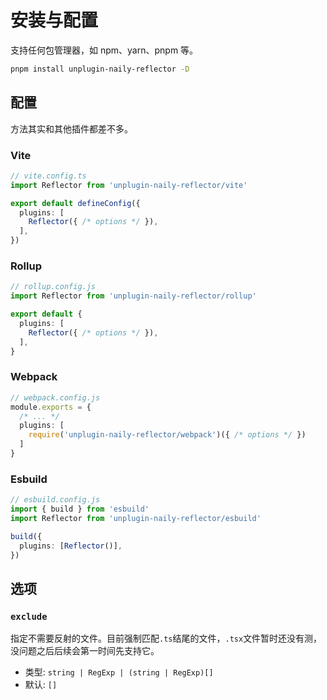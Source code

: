 # 安装与配置

支持任何包管理器，如 npm、yarn、pnpm 等。

```bash
pnpm install unplugin-naily-reflector -D
```

## 配置

方法其实和其他插件都差不多。

### Vite

```ts
// vite.config.ts
import Reflector from 'unplugin-naily-reflector/vite'

export default defineConfig({
  plugins: [
    Reflector({ /* options */ }),
  ],
})
```

### Rollup

```ts
// rollup.config.js
import Reflector from 'unplugin-naily-reflector/rollup'

export default {
  plugins: [
    Reflector({ /* options */ }),
  ],
}
```

### Webpack

```ts
// webpack.config.js
module.exports = {
  /* ... */
  plugins: [
    require('unplugin-naily-reflector/webpack')({ /* options */ })
  ]
}
```

### Esbuild

```ts
// esbuild.config.js
import { build } from 'esbuild'
import Reflector from 'unplugin-naily-reflector/esbuild'

build({
  plugins: [Reflector()],
})
```

## 选项

### `exclude`

指定不需要反射的文件。目前强制匹配`.ts`结尾的文件，`.tsx`文件暂时还没有测，没问题之后后续会第一时间先支持它。

- 类型: `string | RegExp | (string | RegExp)[]`
- 默认: `[]`


